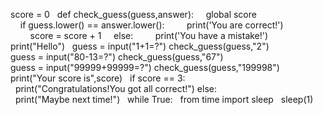 score = 0
 
def check_guess(guess,answer):
    global score
    if guess.lower() == answer.lower():
        print('You are correct!')
        score = score + 1
    else:
        print('You have a mistake!')
 
print("Hello")
 
guess = input("1+1=?")
check_guess(guess,"2")
 
guess = input("80-13=?")
check_guess(guess,"67")
 
guess = input("99999+99999=?")
check_guess(guess,"199998")
 
 
print("Your score is",score)
 
if score == 3:
  print("Congratulations!You got all correct!")
else:
  print("Maybe next time!")
 
while True:
  from time import sleep
  sleep(1)
